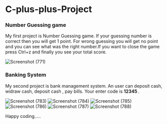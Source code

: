 # C-plus-plus-Project

### Number Guessing game
My first project is Number Guessing game. If your guessing number is correct then you will get 1 point. For wrong guessing you will get no point and you can see what was the right number.If you want to close the game press Ctrl+z and finally you see your total score.

![Screenshot (771)](https://user-images.githubusercontent.com/64780532/119231064-c443a280-bb40-11eb-8c2d-119cc9a670e5.png)

### Banking System
My second project is bank management system. An user can deposit cash, widraw cash, deposit cash , pay bills. Your enter code is <strong> 12345 </strong> .

![Screenshot (783)](https://user-images.githubusercontent.com/64780532/119231538-3b7a3600-bb43-11eb-8df2-b467c50bfe74.png)
![Screenshot (784)](https://user-images.githubusercontent.com/64780532/119231541-3cab6300-bb43-11eb-947a-1fa4d712ddde.png)
![Screenshot (785)](https://user-images.githubusercontent.com/64780532/119231542-3cab6300-bb43-11eb-8dbe-f78ac8eb7421.png)
![Screenshot (786)](https://user-images.githubusercontent.com/64780532/119231543-3d43f980-bb43-11eb-9f1e-ddf1f5966b2b.png)
![Screenshot (787)](https://user-images.githubusercontent.com/64780532/119231544-3ddc9000-bb43-11eb-8d98-db0789787222.png)
![Screenshot (788)](https://user-images.githubusercontent.com/64780532/119231545-3ddc9000-bb43-11eb-8657-5793233dfed1.png)

 
Happy coding..... 
